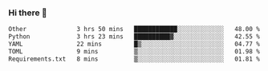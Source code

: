 ### Hi there 👋

<!--START_SECTION:waka-->

```txt
Other              3 hrs 50 mins   ████████████░░░░░░░░░░░░░   48.00 %
Python             3 hrs 23 mins   ██████████▓░░░░░░░░░░░░░░   42.55 %
YAML               22 mins         █▒░░░░░░░░░░░░░░░░░░░░░░░   04.77 %
TOML               9 mins          ▒░░░░░░░░░░░░░░░░░░░░░░░░   01.98 %
Requirements.txt   8 mins          ▒░░░░░░░░░░░░░░░░░░░░░░░░   01.81 %
```

<!--END_SECTION:waka-->

<!--
**Jonas-VanHaeken/Jonas-VanHaeken** is a ✨ _special_ ✨ repository because its `README.md` (this file) appears on your GitHub profile.

Here are some ideas to get you started:

- 🔭 I’m currently working on ...
- 🌱 I’m currently learning ...
- 👯 I’m looking to collaborate on ...
- 🤔 I’m looking for help with ...
- 💬 Ask me about ...
- 📫 How to reach me: ...
- 😄 Pronouns: ...
- ⚡ Fun fact: ...
-->
